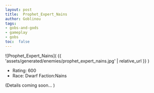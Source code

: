 ```yaml
---
layout: post
title:  Prophet_Expert_Nains
author: Goblinou
tags:
- gobs-and-gods
- gameplay
- gobs
toc:  false
---
```


![Prophet_Expert_Nains]( {{ 'assets/generated/enemies/prophet_expert_nains.jpg' | relative_url }} )
- Rating: 600
- Race: Dwarf  Faction:Nains

(Details coming soon... )